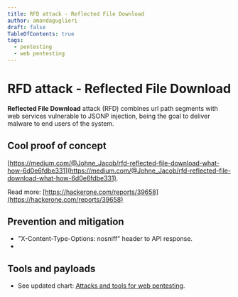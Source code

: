 ```yaml
---
title: RFD attack - Reflected File Download
author: amandaguglieri
draft: false
TableOfContents: true
tags:
  - pentesting
  - web pentesting
---
```


# RFD attack - Reflected File Download

**Reflected File Download** attack (RFD) combines url path segments with web services vulnerable to JSONP injection, being the goal to deliver malware to end users of the system.

## Cool proof of concept

[https://medium.com/@Johne_Jacob/rfd-reflected-file-download-what-how-6d0e6fdbe331](https://medium.com/@Johne_Jacob/rfd-reflected-file-download-what-how-6d0e6fdbe331).

Read more: [https://hackerone.com/reports/39658](https://hackerone.com/reports/39658)

## Prevention and mitigation

- "X-Content-Type-Options: nosniff" header to API response.
- 


## Tools and payloads 

- See updated chart: [Attacks and tools for web pentesting](../OWASP/index.md).

